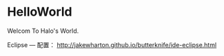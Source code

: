 # HelloWorld
Welcom To Halo's World.

Eclipse — 配置： http://jakewharton.github.io/butterknife/ide-eclipse.html

